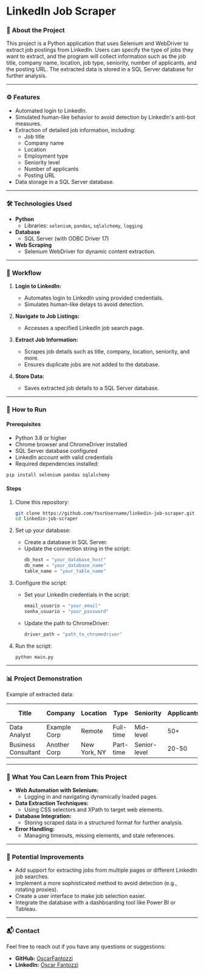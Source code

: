 
# LinkedIn Job Scraper

### 🚀 **About the Project**

This project is a Python application that uses Selenium and WebDriver to extract job postings from LinkedIn. Users can specify the type of jobs they want to extract, and the program will collect information such as the job title, company name, location, job type, seniority, number of applicants, and the posting URL. The extracted data is stored in a SQL Server database for further analysis.

---

### ⚙️ **Features**

- Automated login to LinkedIn.
- Simulated human-like behavior to avoid detection by LinkedIn's anti-bot measures.
- Extraction of detailed job information, including:
  - Job title
  - Company name
  - Location
  - Employment type
  - Seniority level
  - Number of applicants
  - Posting URL
- Data storage in a SQL Server database.

---

### 🛠️ **Technologies Used**

- **Python**
  - Libraries: `selenium`, `pandas`, `sqlalchemy`, `logging`
- **Database**
  - SQL Server (with ODBC Driver 17)
- **Web Scraping**
  - Selenium WebDriver for dynamic content extraction.

---

### 📄 **Workflow**

1. **Login to LinkedIn:**
   - Automates login to LinkedIn using provided credentials.
   - Simulates human-like delays to avoid detection.

2. **Navigate to Job Listings:**
   - Accesses a specified LinkedIn job search page.

3. **Extract Job Information:**
   - Scrapes job details such as title, company, location, seniority, and more.
   - Ensures duplicate jobs are not added to the database.

4. **Store Data:**
   - Saves extracted job details to a SQL Server database.

---

### 🧩 **How to Run**

#### Prerequisites
- Python 3.8 or higher
- Chrome browser and ChromeDriver installed
- SQL Server database configured
- LinkedIn account with valid credentials
- Required dependencies installed:

```bash
pip install selenium pandas sqlalchemy
```

#### Steps
1. Clone this repository:
   ```bash
   git clone https://github.com/YourUsername/linkedin-job-scraper.git
   cd linkedin-job-scraper
   ```

2. Set up your database:
   - Create a database in SQL Server.
   - Update the connection string in the script:
     ```python
     db_host = "your_database_host"
     db_name = "your_database_name"
     table_name = "your_table_name"
     ```

3. Configure the script:
   - Set your LinkedIn credentials in the script:
     ```python
     email_usuario = "your_email"
     senha_usuario = "your_password"
     ```
   - Update the path to ChromeDriver:
     ```python
     driver_path = "path_to_chromedriver"
     ```

4. Run the script:
   ```bash
   python main.py
   ```

---

### 📊 **Project Demonstration**

Example of extracted data:

| Title                | Company         | Location         | Type      | Seniority     | Applicants | URL                            | Extraction Date |
|----------------------|-----------------|------------------|-----------|---------------|------------|--------------------------------|-----------------|
| Data Analyst         | Example Corp   | Remote           | Full-time | Mid-level     | 50+        | [Link](#)                      | 2024-12-05      |
| Business Consultant  | Another Corp   | New York, NY     | Part-time | Senior-level  | 20-50      | [Link](#)                      | 2024-12-05      |

---

### 📝 **What You Can Learn from This Project**

- **Web Automation with Selenium:**
  - Logging in and navigating dynamically loaded pages.
- **Data Extraction Techniques:**
  - Using CSS selectors and XPath to target web elements.
- **Database Integration:**
  - Storing scraped data in a structured format for further analysis.
- **Error Handling:**
  - Managing timeouts, missing elements, and stale references.

---

### 🔧 **Potential Improvements**

- Add support for extracting jobs from multiple pages or different LinkedIn job searches.
- Implement a more sophisticated method to avoid detection (e.g., rotating proxies).
- Create a user interface to make job selection easier.
- Integrate the database with a dashboarding tool like Power BI or Tableau.

---

### 📬 **Contact**

Feel free to reach out if you have any questions or suggestions:

- **GitHub:** [OscarFantozzi](https://github.com/OscarFantozzi)
- **LinkedIn:** [Oscar Fantozzi](https://linkedin.com/in/oscarfantozzi)

